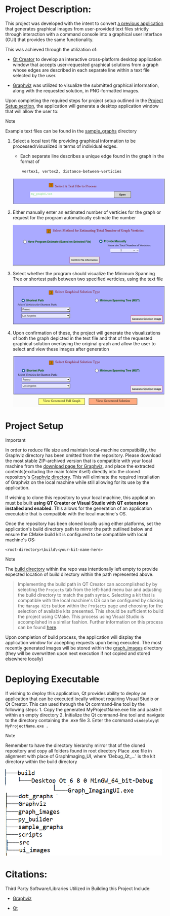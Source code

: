 # Project Description:

This project was developed with the intent to convert [a previous application](https://github.com/parsokev/graph_repo) that generates graphical images 
from user-provided text files strictly through interaction with a command console into a graphical user interface (GUI) that provides the same functionality.

This was achieved through the utilization of:
   - [Qt Creator](https://doc.qt.io/qt-6/qt-intro.html) to develop an interactive cross-platform desktop application window that accepts user-requested
      graphical solutions from a graph
      whose edges are described in each separate line within a text file selected by the user.

   - [Graphviz](https://www.graphviz.org/) was utilized to visualize the submitted graphical information, along with the requested solution, in PNG-formatted images.

Upon completing the required steps for project setup outlined in the [Project Setup section](#project-setup),
the application will generate a desktop application window that will allow the user to:
> [!NOTE]
> Example text files can be found in the [sample_graphs](./sample_graphs) directory

 1. Select a local text file providing graphical information to be processed/visualized in terms of individual edges.
    - Each separate line describes a unique edge found in the graph in the format of 
    ```
        vertex1, vertex2, distance-between-verticies
    ```

    ![Image of File Selection UI](./ui_images/file-select-step.png)

2. Either manually enter an estimated number of verticies for the graph or request for the program automatically estimate the number

    ![Image of Vertex Selection UI](./ui_images/vertex-select-step.png)

3. Select whether the program should visualize the Minimum Spanning Tree or shortest path between two specified verticies, using the text file

    ![Image of Solution Request UI](./ui_images/solution-select-step.png)

4. Upon confirmation of these, the project will generate the visualizations of both the graph depicted in the text file and that of the requested
   graphical solution overlaying the original graph and allow the user to select and view these images after generation

    ![Image of Image Selection UI](./ui_images/image-select-step.png)


# Project Setup

> [!IMPORTANT]
> In order to reduce file size and maintain local-machine compatibility, the Graphviz directory has been omitted from the repository.
> Please download the most stable ZIP-archived version that is compatible with your local machine from the [download page for Graphviz](https://www.graphviz.org/download/),
> and place the extracted contents(excluding the main folder itself) directly into the cloned repository's [Graphviz directory](./Graphviz).
> This will eliminate the required installation of Graphviz on the local machine while still allowing for its use by the application.

If wishing to clone this repository to your local machine, this application must be built **using QT Creator or Visual Studio with QT extensions installed and enabled**.
This allows for the generation of an application executable that is compatible with the local machine's OS.

Once the repository has been cloned locally using either platforms, set the application's build directory path to mirror the path outlined below
and ensure the CMake build kit is configured to be compatible with local machine's OS:

```
<root-directory>\build\<your-kit-name-here>
```

> [!NOTE]
> The [build directory](./build) within the repo was intentionally left empty to provide expected location of build directory within the path represented above.

> Implementing the build path in QT Creator can accomplished by by selecting the `Projects` tab from the left-hand menu bar and adjusting the build directory
> to match the path syntax.
> Selecting a kit that is compatible with the local machine's OS can be configured by clicking the `Manage Kits` button within the `Projects` page and choosing
> for the selection of available kits presented.
> This should be sufficient to build the project using CMake. This process using Visual Studio is accomplished in a similar fashion.
> Further information on this process can be found [here](https://doc.qt.io/qtcreator/creator-how-to-activate-kits.html).

Upon completion of build process, the application will display the application window for accepting requests upon being executed. The most recently generated images
will be stored within the [graph_images](./graph_images) directory (they will be overwritten upon next execution if not copied and stored elsewhere locally)

# Deploying Executable

If wishing to deploy this application, Qt provides ability to deploy an application that can be executed locally without requiring Visual Studio or Qt Creator.
This can used through the Qt command-line tool by the following steps:
    1. Copy the generated MyProjectName.exe file and paste it within an empty directory
    2. Initialize the Qt command-line tool and navigate to the directory containing the .exe file
    3. Enter the command ```windeployqt MyProjectName.exe .```

> [!NOTE]
> Remember to have the directory hierarchy mirror that of the cloned repository and copy all folders found in root directory
> Place .exe file in alignment with place of GraphImaging_UI, where 'Debug_Qt_...' is the kit directory within the build directory

![Image of Hierarchy](./ui_images/rough-directory-tree.png)

# Citations:
Third Party Software/Libraries Utilized in Building this Project Include:

- [Graphviz](https://www.graphviz.org/license/)

- [Qt](https://www.qt.io/licensing/open-source-lgpl-obligations#lgpl)
